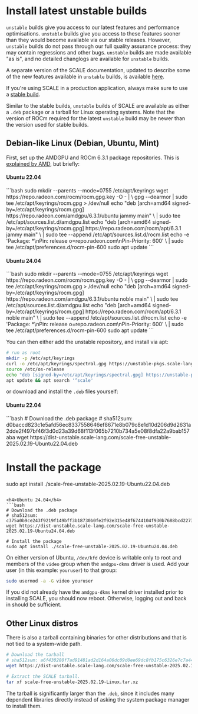 # Install latest unstable builds

`unstable` builds give you access to our latest features and performance optimisations. `unstable` builds give you access to these features sooner than they would become available via our stable releases. However, `unstable` builds do not pass through our full quality assurance process: they may contain regressions and other bugs. `unstable` builds are made available "as is", and no detailed changlogs are available for `unstable` builds.

A separate version of the SCALE documentation, updated to describe some of the new features available in `unstable` builds, is available [here](https://unstable-docs.scale-lang.com/).

If you're using SCALE in a production application, always make sure to use a [stable build](https://docs.scale-lang.com/manual/how-to-install/).

Similar to the stable builds, `unstable` builds of SCALE are available as either a `.deb` package or a tarball for Linux operating systems. Note that the version of ROCm required for the latest `unstable` build may be newer than the version used for stable builds.


## Debian-like Linux (Debian, Ubuntu, Mint)

First, set up the AMDGPU and ROCm 6.3.1 package repositories. This is
[explained by AMD](https://rocm.docs.amd.com/projects/install-on-linux/en/docs-6.3.1/install/install-methods/package-manager/package-manager-ubuntu.html), but
briefly:

<h4>Ubuntu 22.04</h4>
```bash
sudo mkdir --parents --mode=0755 /etc/apt/keyrings
wget https://repo.radeon.com/rocm/rocm.gpg.key -O - | \
    gpg --dearmor | sudo tee /etc/apt/keyrings/rocm.gpg > /dev/null
echo "deb [arch=amd64 signed-by=/etc/apt/keyrings/rocm.gpg] https://repo.radeon.com/amdgpu/6.3.1/ubuntu jammy main" \
    | sudo tee /etc/apt/sources.list.d/amdgpu.list
echo "deb [arch=amd64 signed-by=/etc/apt/keyrings/rocm.gpg] https://repo.radeon.com/rocm/apt/6.3.1 jammy main" \
    | sudo tee --append /etc/apt/sources.list.d/rocm.list
echo -e 'Package: *\nPin: release o=repo.radeon.com\nPin-Priority: 600' \
    | sudo tee /etc/apt/preferences.d/rocm-pin-600
sudo apt update
```

<h4>Ubuntu 24.04</h4>
```bash
sudo mkdir --parents --mode=0755 /etc/apt/keyrings
wget https://repo.radeon.com/rocm/rocm.gpg.key -O - | \
    gpg --dearmor | sudo tee /etc/apt/keyrings/rocm.gpg > /dev/null
echo "deb [arch=amd64 signed-by=/etc/apt/keyrings/rocm.gpg] https://repo.radeon.com/amdgpu/6.3.1/ubuntu noble main" \
    | sudo tee /etc/apt/sources.list.d/amdgpu.list
echo "deb [arch=amd64 signed-by=/etc/apt/keyrings/rocm.gpg] https://repo.radeon.com/rocm/apt/6.3.1 noble main" \
    | sudo tee --append /etc/apt/sources.list.d/rocm.list
echo -e 'Package: *\nPin: release o=repo.radeon.com\nPin-Priority: 600' \
    | sudo tee /etc/apt/preferences.d/rocm-pin-600
sudo apt update
```

You can then either add the unstable repository, and install via apt:

```bash
# run as root
mkdir -p /etc/apt/keyrings
curl -o /etc/apt/keyrings/spectral.gpg https://unstable-pkgs.scale-lang.com/pub.gpg
source /etc/os-release
echo "deb [signed-by=/etc/apt/keyrings/spectral.gpg] https://unstable-pkgs.scale-lang.com/deb ${VERSION_CODENAME} main" > /etc/apt/sources.list.d/spectral-free-unstable.list
apt update && apt search '^scale'
```

or download and install the `.deb` files yourself:

<h4>Ubuntu 22.04</h4>
```bash
# Download the .deb package
# sha512sum: d0baccd823c1e5afd56ec8337558646ef8671e8b079c8e1d10d206d9d2631a2dde2f497bf46f3d0d23a39d68f113f065b7210b734a5e08f8dfa22a9bab157aba
wget https://dist-unstable.scale-lang.com/scale-free-unstable-2025.02.19-Ubuntu22.04.deb

# Install the package
sudo apt install ./scale-free-unstable-2025.02.19-Ubuntu22.04.deb
```

<h4>Ubuntu 24.04</h4>
```bash
# Download the .deb package
# sha512sum: c375a0b9ce243f9219f149bff3b18730b0fe2f92e315e48f6744104f930b7688bcd2273a54ff18d7aaf60d04dbf92cf493a8ef8361c18973ad93aa512b01bda1
wget https://dist-unstable.scale-lang.com/scale-free-unstable-2025.02.19-Ubuntu24.04.deb

# Install the package
sudo apt install ./scale-free-unstable-2025.02.19-Ubuntu24.04.deb
```

On either version of Ubuntu, `/dev/kfd` device is writable only to root and members of the `video` group when the `amdgpu-dkms` driver is used. Add your user (in this example: `youruser`) to that group:

```bash
sudo usermod -a -G video youruser
```

If you did not already have the `amdgpu-dkms` kernel driver installed prior to installing SCALE, you should now reboot. Otherwise, logging out and back in should be sufficient.

## Other Linux distros

There is also a tarball containing binaries for other distributions and that is not tied to a system-wide path.

```bash
# Download the tarball
# sha512sum: a6f430280f7ad91481ad2d164a06dc09d0ee69dc8fb175c6326e7c7a441e294eafe16c43c2a15fe1d9a2c068e7d84eb27323436f83f1f56856c674a73b529997
wget https://dist-unstable.scale-lang.com/scale-free-unstable-2025.02.19-Linux.tar.xz

# Extract the SCALE tarball.
tar xf scale-free-unstable-2025.02.19-Linux.tar.xz
```

The tarball is significantly larger than the `.deb`, since it includes many dependent libraries directly instead of asking the system package manager to install them.
